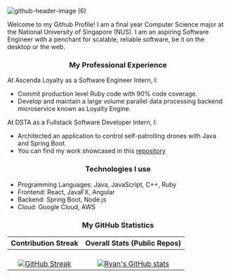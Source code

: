 ![github-header-image (6)](https://github.com/ryantanlien/ryantanlien/assets/57865809/ad93d316-5f1f-4a94-b322-f2de69c5ed42)

Welcome to my Github Profile! I am a final year Computer Science major at the National University of Singapore (NUS). I am an aspiring Software Engineer with a penchant for scalable, reliable software, be it on the desktop or the web.

<h3 align="center"> My Professional Experience </h3>

At Ascenda Loyalty as a Software Engineer Intern, I:
- Commit production level Ruby code with 90% code coverage.
- Develop and maintain a large volume parallel data processing backend microservice known as Loyalty Engine.

At DSTA as a Fullstack Software Developer Intern, I:
- Architected an application to control self-patrolling drones with Java and Spring Boot.
- You can find my work showcased in this [repository](https://github.com/ryantanlien/gcs-app)

<h3 align = "center"> Technologies I use </h3>

- Programming Languages: Java, JavaScript, C++, Ruby
- Frontend: React, JavaFX, Angular
- Backend: Spring Boot, Node.js
- Cloud: Google Cloud, AWS 

<h3 align="center"> My GitHub Statistics </h3>

| Contribution Streak  	| Overall Stats (Public Repos) 	|
|:-:	|:-:	|
|<br> [![GitHub Streak](https://streak-stats.demolab.com/?user=ryantanlien&theme=dark)](https://git.io/streak-stats)|  <br> [![Ryan's GitHub stats](https://github-readme-stats.vercel.app/api?username=ryantanlien&show_icons=true&theme=tokyonight)](https://github.com/anuraghazra/github-readme-stats) 	|

<!--
**ryantanlien/ryantanlien** is a ✨ _special_ ✨ repository because its `README.md` (this file) appears on your GitHub profile.

Here are some ideas to get you started:

- 🔭 I’m currently working on ...
- 🌱 I’m currently learning ...
- 👯 I’m looking to collaborate on ...
- 🤔 I’m looking for help with ...
- 💬 Ask me about ...
- 📫 How to reach me: ...
- 😄 Pronouns: ...
- ⚡ Fun fact: ...
-->
